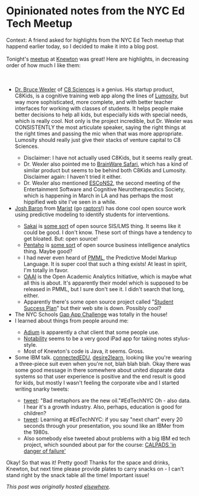 # Opinionated notes from the NYC Ed Tech Meetup

<div>
<p>Context: A friend asked for highlights from the NYC Ed Tech meetup that happend earlier today, so I decided to make it into a blog post.<br><br>Tonight's <a href="http://www.meetup.com/NYEdTech/events/94977082/">meetup</a> at <a href="http://www.knewton.com/">Knewton</a> was great! Here are highlights, in decreasing order of how much I like them:<br><br><br></p>
<ul>
<li>
<a href="http://www.c8sciences.com/blog/">Dr. Bruce Wexler</a> of <a href="http://c8sciences.com/">C8 Sciences</a>&#160;is a genius. His startup product, C8Kids, is a cognitive training web app along the lines of <a href="http://www.lumosity.com/">Lumosity</a>, but way more sophisticated, more complete, and with better teacher interfaces for working with classes of students. It helps people make better decisions to help all kids, but especially kids with special needs, which is really cool. Not only is the project incredible, but Dr. Wexler was CONSISTENTLY the most articulate speaker, saying the right things at the right times and passing the mic when that was more appropriate. Lumosity should really just give their stacks of venture capital to C8 Sciences.</li>
<ul>
<li>Disclaimer: I have not actually used C8Kids, but it seems really great.</li>
<li>Dr. Wexler also pointed me to <a href="http://www.mybrainware.com/">BrainWare Safari</a>, which has a kind of similar product but seems to be behind both C8Kids and Lumosity. Disclaimer again: I haven't tried it either.</li>
<li>Dr. Wexler also mentioned <a href="http://www.escons.org/">ESCoNS2</a>, the second meeting of the Entertainment Software and Cognitive Neurotherapeutics Society, which is happening in March in LA and has perhaps the most hippified web site I've seen in a while.</li>
</ul>
<li>
<a href="http://www.marist.edu/it/academictechnology.html">Josh Baron</a> from <a href="http://www.marist.edu/">Marist</a>&#160;(go <a href="http://www.bard.edu/">raptors</a>!) has done cool open source work using predictive modeling to identify students for interventions.</li>
<ul>
<li>
<a href="http://www.sakaiproject.org/">Sakai</a> is <a href="http://en.wikipedia.org/wiki/Sakai_Project">some sort</a> of open source SIS/LMS thing. It seems like it could be good. I don't know. These sort of things have a tendency to get bloated. But: open source!</li>
<li>
<a href="http://www.pentaho.com/">Pentaho</a> is <a href="http://en.wikipedia.org/wiki/Pentaho">some sort</a> of open source business intelligence analytics thing. Maybe good?</li>
<li>I had never even heard of <a href="http://en.wikipedia.org/wiki/Predictive_Model_Markup_Language">PMML</a>, the Predictive Model Markup Language. It is super cool that such a thing exists! At least in spirit, I'm totally in favor.</li>
<li>
<a href="https://confluence.sakaiproject.org/pages/viewpage.action?pageId=75671025">OAAI</a> is the Open Academic Analytics Initiative, which is maybe what all this is about. It's apparently their model which is supposed to be released in PMML, but I sure don't see it. I didn't search that long, either.</li>
<li>Apparently there's some open source project called "<a href="http://www.studentsuccessplan.org/">Student Success Plan</a>" but their web site is down. Possibly cool?</li>
</ul>
<li>The NYC Schools <a href="http://nycschools.challengepost.com/">Gap App Challenge</a> was totally in the house!</li>
<li>I learned about things from people around me:</li>
<ul>
<li>
<a href="http://adium.im/">Adium</a> is apparently a chat client that some people use.</li>
<li>
<a href="http://www.gingerlabs.com/cont/notability.php">Notability</a> seems to be a very good iPad app for taking notes stylus-style.</li>
<li>Most of Knewton's code is Java, it seems. Gross.</li>
</ul>
<li>Some IBM talk. <a href="http://www.connectededu.org/">connectedEDU</a>, <a href="http://www.desire2learn.com/">desire2learn</a>, looking like you're wearing a three-piece suit even when you're not, blah blah blah. Okay there was some good message in there somewhere about united disparate data systems so that user experience is positive and the end result is good for kids, but mostly I wasn't feeling the corporate vibe and I started writing snarky tweets:</li>
<ul>
<li>
<a href="https://twitter.com/planarrowspace/status/291343749588598784">tweet</a>: "Bad metaphors are the new oil."#EdTechNYC Oh - also data. I hear it's a growth industry. Also, perhaps, education is good for children?</li>
<li>
<a href="https://twitter.com/planarrowspace/status/291345491793436672">tweet</a>: Learning at #EdTechNYC: if you say "next chart" every 20 seconds through your presentation, you sound like an IBMer from the 1980s.</li>
<li>Also somebody else tweeted about problems with a big IBM ed tech project, which sounded about par for the course: <a href="http://toped.svefoundation.org/2011/02/23/calpads-in-critical-danger-of-failure/">CALPADS 'in danger of failure'</a>
</li>
</ul>
</ul>
<div>Okay! So that was it! Pretty good! Thanks for the space and drinks, Knewton, but next time please provide plates to carry snacks on - I can't stand right by the snack table all the time! Important issue!</div>
</div>


*This post was originally hosted [elsewhere](http://planspace.blogspot.com/2013/01/opinionated-notes-from-nyc-ed-tech.html).*
